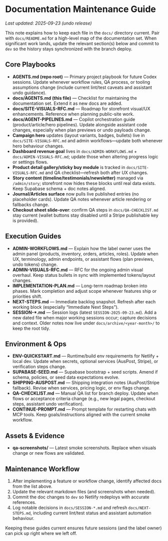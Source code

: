 # Documentation Maintenance Guide

_Last updated: 2025-09-23 (undo release)_

This note explains how to keep each file in the `docs/` directory current. Pair with `docs/README.md` for a high-level map of the documentation set. When significant work lands, update the relevant section(s) below and commit to `dev` so the history stays synchronized with the branch deploy.

## Core Playbooks
- **AGENTS.md (repo root)** — Primary project playbook for future Codex sessions. Update whenever workflow rules, QA process, or tooling assumptions change (include current lint/test caveats and assistant undo guidance).
- **docs/AGENTS.md (this file)** — Checklist for maintaining the documentation set. Extend it as new docs are added.
- **docs/SITE-VISUALS-RFC.md** — Roadmap for storefront visual/UX enhancements. Reference when planning public-site work.
- **docs/AGENT-PIPELINES.md** — Copilot orchestration guide (product/article/hero pipelines). Update alongside assistant code changes, especially when plan previews or undo payloads change.
- **Campaign hero** updates (layout variants, badges, bullets) live in `docs/SITE-VISUALS-RFC.md` and admin workflows—update both whenever hero behaviour changes.
- **Dashboard revenue goal** lives in `docs/ADMIN-WORKFLOWS.md` + `docs/ADMIN-VISUALS-RFC.md`; update those when altering progress logic or settings flows.
- **Product detail gallery/sticky buy module** is tracked in `docs/SITE-VISUALS-RFC.md` and QA checklist—refresh both after UX changes.
- **Story content (timeline/testimonials/newsletter)** managed via `/admin/story`; storefront now hides these blocks until real data exists. Keep Supabase schema + doc notes aligned.
- **Journal/Articles surface** now pulls live published entries (no placeholder cards). Update QA notes whenever article rendering or fallbacks change.
- **Checkout sheet slide-over**: confirm QA steps in `docs/QA-CHECKLIST.md` stay current (wallet buttons stay disabled until a Stripe publishable key is provided).

## Execution Guides
- **ADMIN-WORKFLOWS.md** — Explain how the label owner uses the admin panel (products, inventory, orders, articles, roles). Update when UX, terminology, admin endpoints, or assistant flows (plan previews, undo tokens) change.
- **ADMIN-VISUALS-RFC.md** — RFC for the ongoing admin visual overhaul. Keep status bullets in sync with implemented tokens/layout changes.
- **IMPLEMENTATION-PLAN.md** — Long-term roadmap broken into phases. Mark completion and adjust scope whenever features ship or priorities shift.
- **NEXT-STEPS.md** — Immediate backlog snapshot. Refresh after each working block (especially “Immediate Next Steps”).
- **SESSION-*.md** — Session logs (latest `SESSION-2025-09-23.md`). Add a new dated file when major working sessions occur; capture decisions and context. Older notes now live under `docs/archive/<year-month>/` to keep the root tidy.

## Environment & Ops
- **ENV-QUICKSTART.md** — Runtime/build env requirements for Netlify + local dev. Update when secrets, optional services (AusPost, Stripe), or verification steps change.
- **SUPABASE-SEED.md** — Supabase bootstrap + seed scripts. Amend if schema, policies, or seed data expectations evolve.
- **SHIPPING-AUSPOST.md** — Shipping integration notes (AusPost/Stripe fallback). Revise when services, pricing logic, or env flags change.
- **QA-CHECKLIST.md** — Manual QA list for branch deploy. Update when flows or acceptance criteria change (e.g., new legal pages, checkout steps, assistant undo verification).
- **CONTINUE-PROMPT.md** — Prompt template for restarting chats with MCP tools. Keep goals/instructions aligned with the current smoke workflow.

## Assets & Evidence
- **qa-screenshots/** — Latest smoke screenshots. Replace when visuals change or new flows are validated.

## Maintenance Workflow
1. After implementing a feature or workflow change, identify affected docs from the list above.
2. Update the relevant markdown files (and screenshots when needed).
3. Commit the doc changes to `dev` so Netlify redeploys with accurate references.
4. Log notable decisions in `docs/SESSION-*.md` and refresh `docs/NEXT-STEPS.md`, including current lint/test status and assistant automation behaviour.

Keeping these guides current ensures future sessions (and the label owner) can pick up right where we left off.

